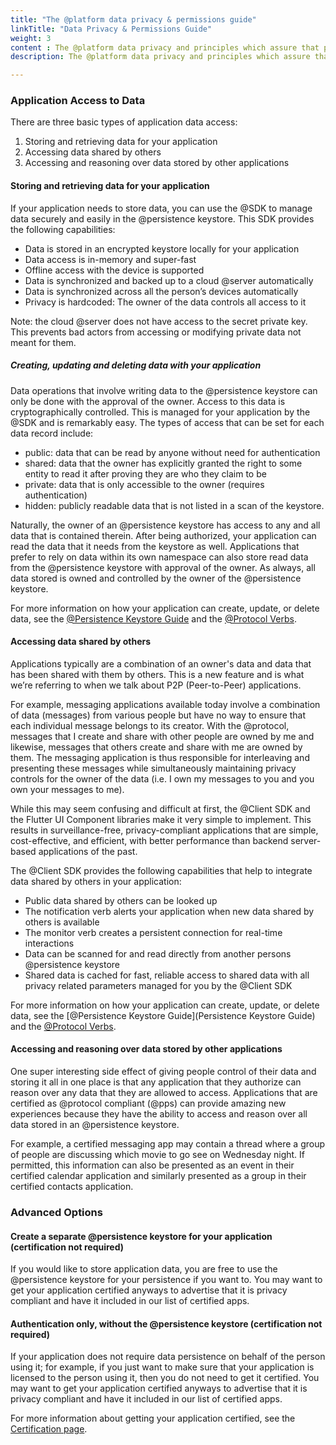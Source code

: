 ```yaml
---
title: "The @platform data privacy & permissions guide"
linkTitle: "Data Privacy & Permissions Guide"
weight: 3
content : The @platform data privacy and principles which assure that people always have control over their data
description: The @platform data privacy and principles which assure that people always have control over their data

---
```



### Application Access to Data

There are three basic types of application data access:
1. Storing and retrieving data for your application
2. Accessing data shared by others
3. Accessing and reasoning over data stored by other applications


#### Storing and retrieving data for your application

If your application needs to store data, you can use the @SDK to manage data securely and easily in the @persistence keystore. This SDK provides the following capabilities:
- Data is stored in an encrypted keystore locally for your application
- Data access is in-memory and super-fast
- Offline access with the device is supported
- Data is synchronized and backed up to a cloud @server automatically
- Data is synchronized across all the person’s devices automatically
- Privacy is hardcoded: The owner of the data controls all access to it

Note: the cloud @server does not have access to the secret private key. This prevents bad actors from accessing or modifying private data not meant for them.

##### Creating, updating and deleting data with your application
Data operations that involve writing data to the @persistence keystore can only be done with the approval of the owner. Access to this data is cryptographically controlled. This is managed for your application by the @SDK and is remarkably easy. The types of access that can be set for each data record include:
- public: data that can be read by anyone without need for authentication
- shared: data that the owner has explicitly granted the right to some entity to read it after proving they are who they claim to be
- private: data that is only accessible to the owner (requires authentication)  
- hidden: publicly readable data that is not listed in a scan of the keystore.

Naturally, the owner of an @persistence keystore has access to any and all data that is contained therein. After being authorized, your application can read the data that it needs from the keystore as well. Applications that prefer to rely on data within its own namespace can also store read data from the @persistence keystore with approval of the owner. As always, all data stored is owned and controlled by the owner of the @persistence keystore.

For more information on how your application can create, update, or delete data, see the [@Persistence Keystore Guide](https://pub.dev/packages/at_persistence_spec) and the [@Protocol Verbs](verbs).

#### Accessing data shared by others

Applications typically are a combination of an owner's data and data that has been shared with them by others. This is a new feature and is what we’re referring to when we talk about P2P (Peer-to-Peer) applications.

For example, messaging applications available today involve a combination of data (messages) from various people but have no way to ensure that each individual message belongs to its creator. With the @protocol, messages that I create and share with other people are owned by me and likewise, messages that others create and share with me are owned by them. The messaging application is thus responsible for interleaving and presenting these messages while simultaneously maintaining privacy controls for the owner of the data (i.e. I own my messages to you and you own your messages to me).

While this may seem confusing and difficult at first, the @Client SDK and the Flutter UI Component libraries make it very simple to implement. This results in surveillance-free, privacy-compliant applications that are simple, cost-effective, and efficient, with better performance than backend server-based applications of the past.

The @Client SDK provides the following capabilities that help to integrate data shared by others in your application:
- Public data shared by others can be looked up
- The notification verb alerts your application when new data shared by others is available 
- The monitor verb creates a persistent connection for real-time interactions
- Data can be scanned for and read directly from another persons @persistence keystore
- Shared data is cached for fast, reliable access to shared data with all privacy related parameters managed for you by the @Client SDK

For more information on how your application can create, update, or delete data, see the [@Persistence Keystore Guide](Persistence Keystore Guide) and the [@Protocol Verbs](verbs).

#### Accessing and reasoning over data stored by other applications

One super interesting side effect of giving people control of their data and storing it all in one place is that any application that they authorize can reason over any data that they are allowed to access. Applications that are certified as @protocol compliant (@pps) can provide amazing new experiences because they have the ability to access and reason over all data stored in an @persistence keystore.

For example, a certified messaging app may contain a thread where a group of people are discussing which movie to go see on Wednesday night. If permitted, this information can also be presented as an event in their certified calendar application and similarly presented as a group in their certified contacts application.


### Advanced Options

#### Create a separate @persistence keystore for your application (certification not required)

If you would like to store application data, you are free to use the @persistence keystore for your persistence if you want to. You may want to get your application certified anyways to advertise that it is privacy compliant and have it included in our list of certified apps. 


#### Authentication only, without the @persistence keystore (certification not required)

If your application does not require data persistence on behalf of the person using it; for example, if you just want to make sure that your application is licensed to the person using it, then you do not need to get it certified. You may want to get your application certified anyways to advertise that it is privacy compliant and have it included in our list of certified apps. 


For more information about getting your application certified, see the [Certification page]().
